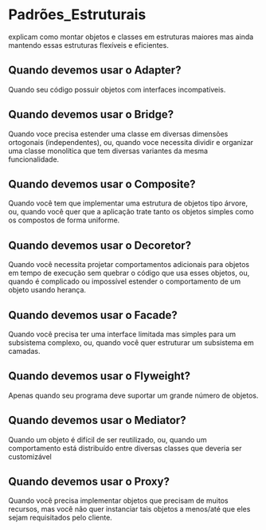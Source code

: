 # Padrões_Estruturais
explicam como montar objetos e classes em estruturas maiores mas ainda mantendo essas estruturas flexíveis e eficientes.

## Quando devemos usar o Adapter? 
Quando seu código possuir objetos com interfaces incompatíveis.

## Quando devemos usar o Bridge?
Quando voce precisa estender uma classe em diversas dimensões ortogonais (independentes), ou, quando voce necessita dividir e organizar uma classe monolítica que tem diversas variantes da mesma funcionalidade.

## Quando devemos usar o Composite?
Quando você tem que implementar uma estrutura de objetos tipo árvore, ou, quando você quer que a aplicação trate tanto os objetos simples como os compostos de forma uniforme.

## Quando devemos usar o Decoretor?
Quando você necessita projetar comportamentos adicionais para objetos em tempo de execução sem quebrar o código que usa esses objetos, ou, quando é complicado ou impossível estender o comportamento de um objeto usando herança.

## Quando devemos usar o Facade?
Quando você precisa ter uma interface limitada mas simples para um subsistema complexo, ou, quando você quer estruturar um subsistema em camadas.

## Quando devemos usar o Flyweight?
Apenas quando seu programa deve suportar um grande número de objetos.

## Quando devemos usar o Mediator?
Quando um objeto é difícil de ser reutilizado, ou, quando um comportamento está distribuído entre diversas classes que deveria ser customizável

## Quando devemos usar o Proxy?
Quando você precisa implementar objetos que precisam de muitos recursos, mas você não quer instanciar tais objetos a menos/até que eles sejam requisitados pelo cliente.

